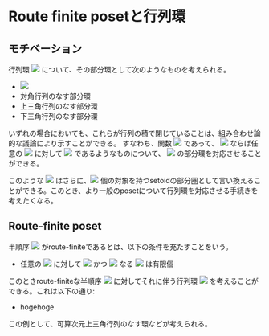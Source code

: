 # Route finite posetと行列環
## モチベーション
行列環 <img src="https://latex.codecogs.com/gif.latex?\inline&space;\mathrm{M}_n(R)" /> について、その部分環として次のようなものを考えられる。
- <img src="https://latex.codecogs.com/gif.latex?\inline&space;\mathrm{M}_n(R)" />
- 対角行列のなす部分環
- 上三角行列のなす部分環
- 下三角行列のなす部分環

いずれの場合においても、これらが行列の積で閉じていることは、組み合わせ論的な議論により示すことができる。
すなわち、関数 <img src="https://latex.codecogs.com/gif.latex?\inline&space;f\colon&space;n\times&space;n\to&space;2" /> であって、
<img src="https://latex.codecogs.com/gif.latex?\inline&space;f(i,j)=0" /> ならば任意の <img src="https://latex.codecogs.com/gif.latex?\inline&space;k" /> 
に対して <img src="https://latex.codecogs.com/gif.latex?\inline&space;f(i,k)f(k,j)=0" /> であるようなものについて、
<img src="https://latex.codecogs.com/gif.latex?\inline&space;\mathrm{M}_n(R)" /> の部分環を対応させることができる。

このような <img src="https://latex.codecogs.com/gif.latex?\inline&space;f" /> はさらに、<img src="https://latex.codecogs.com/gif.latex?\inline&space;n" /> 個の対象を持つsetoidの部分圏として言い換えることができる。このとき、より一般のposetについて行列環を対応させる手続きを考えたくなる。

## Route-finite poset
半順序 <img src="https://latex.codecogs.com/gif.latex?\inline&space;P" /> がroute-finiteであるとは、以下の条件を充たすことをいう。
- 任意の <img src="https://latex.codecogs.com/gif.latex?\inline&space;i,j\in&space;P" /> に対して <img src="https://latex.codecogs.com/gif.latex?\inline&space;i\leq&space;k" /> かつ <img src="https://latex.codecogs.com/gif.latex?\inline&space;k\leq&space;j" /> なる 
<img src="https://latex.codecogs.com/gif.latex?\inline&space;k" /> は有限個

このときroute-finiteな半順序 <img src="https://latex.codecogs.com/gif.latex?\inline&space;P" /> に対してそれに伴う行列環 <img src="https://latex.codecogs.com/gif.latex?\inline&space;\mathrm{M}_P(R)" /> を考えることができる。これは以下の通り:
- hogehoge

この例として、可算次元上三角行列のなす環などが考えられる。
